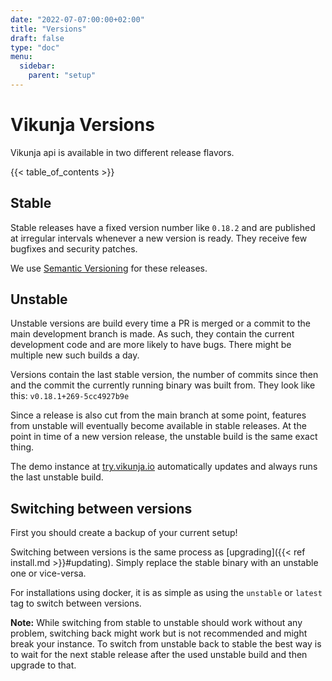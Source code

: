```yaml
---
date: "2022-07-07:00:00+02:00"
title: "Versions"
draft: false
type: "doc"
menu:
  sidebar:
    parent: "setup"
---
```


# Vikunja Versions

Vikunja api is available in two different release flavors.

{{< table_of_contents >}}

## Stable

Stable releases have a fixed version number like `0.18.2` and are published at irregular intervals whenever a new version is ready.
They receive few bugfixes and security patches.

We use [Semantic Versioning](https://semver.org) for these releases.

## Unstable

Unstable versions are build every time a PR is merged or a commit to the main development branch is made.
As such, they contain the current development code and are more likely to have bugs.
There might be multiple new such builds a day.

Versions contain the last stable version, the number of commits since then and the commit the currently running binary was built from.
They look like this: `v0.18.1+269-5cc4927b9e`

Since a release is also cut from the main branch at some point, features from unstable will eventually become available in stable releases.
At the point in time of a new version release, the unstable build is the same exact thing.

The demo instance at [try.vikunja.io](https://try.vikunja.io) automatically updates and always runs the last unstable build.

## Switching between versions

First you should create a backup of your current setup!

Switching between versions is the same process as [upgrading]({{< ref install.md >}}#updating).
Simply replace the stable binary with an unstable one or vice-versa.

For installations using docker, it is as simple as using the `unstable` or `latest` tag to switch between versions.

**Note:** While switching from stable to unstable should work without any problem, switching back might work but is not recommended and might break your instance.
To switch from unstable back to stable the best way is to wait for the next stable release after the used unstable build and then upgrade to that.
